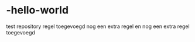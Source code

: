 # -hello-world
test repository
regel toegevoegd
nog een extra regel
en nog een extra regel toegevoegd
